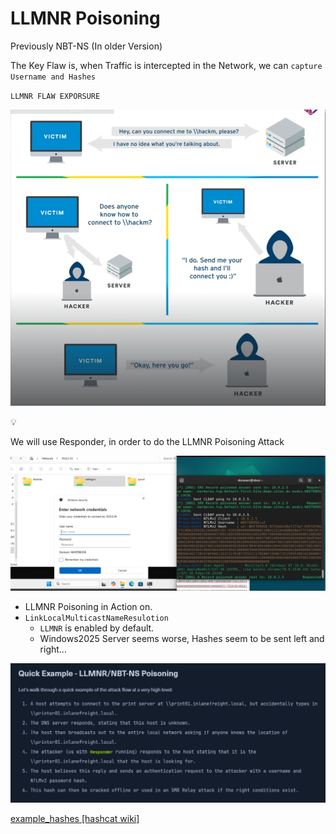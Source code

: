 # LLMNR Poisoning

Previously NBT-NS (In older Version)

The Key Flaw is, when Traffic is intercepted in the Network, we can `capture Username and Hashes`

`LLMNR FLAW EXPORSURE`

![image.png](LLMNR%20Poisoning%20152357aeddc08085b774f8589adb1b27/image.png)

<aside>
💡

We will use Responder, in order to do the LLMNR Poisoning Attack

</aside>

![image.png](LLMNR%20Poisoning%20152357aeddc08085b774f8589adb1b27/image%201.png)

- LLMNR Poisoning in Action on.
- `LinkLocalMulticastNameResulotion`
    - `LLMNR` is enabled by default.
    - Windows2025 Server seems worse, Hashes seem to be sent left and right…

![image.png](LLMNR%20Poisoning%20152357aeddc08085b774f8589adb1b27/image%202.png)

[example_hashes    [hashcat wiki]](https://hashcat.net/wiki/doku.php?id=example_hashes)
